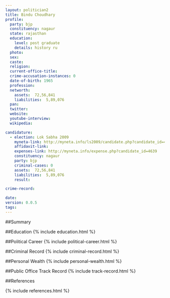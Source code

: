 ```yaml
---
layout: politician2
title: Bindu Choudhary
profile: 
  party: bjp
  constituency: nagaur
  state: rajasthan
  education: 
    level: post graduate
    details: history ru
  photo: 
  sex: 
  caste: 
  religion: 
  current-office-title: 
  crime-accusation-instances: 0
  date-of-birth: 1965
  profession: 
  networth: 
    assets:  72,56,841
    liabilities:  5,89,076
  pan: 
  twitter: 
  website: 
  youtube-interview: 
  wikipedia: 

candidature: 
  - election: Lok Sabha 2009
    myneta-link: http://myneta.info/ls2009/candidate.php?candidate_id=4639
    affidavit-link: 
    expenses-link: http://myneta.info/expense.php?candidate_id=4639
    constituency: nagaur 
    party: bjp
    criminal-cases: 0
    assets:  72,56,841
    liabilities:  5,89,076
    result:  

crime-record: 

date: 
version: 0.0.5
tags: 
---
```

##Summary


##Education
{% include education.html %}


##Political Career
{% include political-career.html %}


##Criminal Record
{% include criminal-record.html %}


##Personal Wealth
{% include personal-wealth.html %}


##Public Office Track Record
{% include track-record.html %}


##References


{% include references.html %}